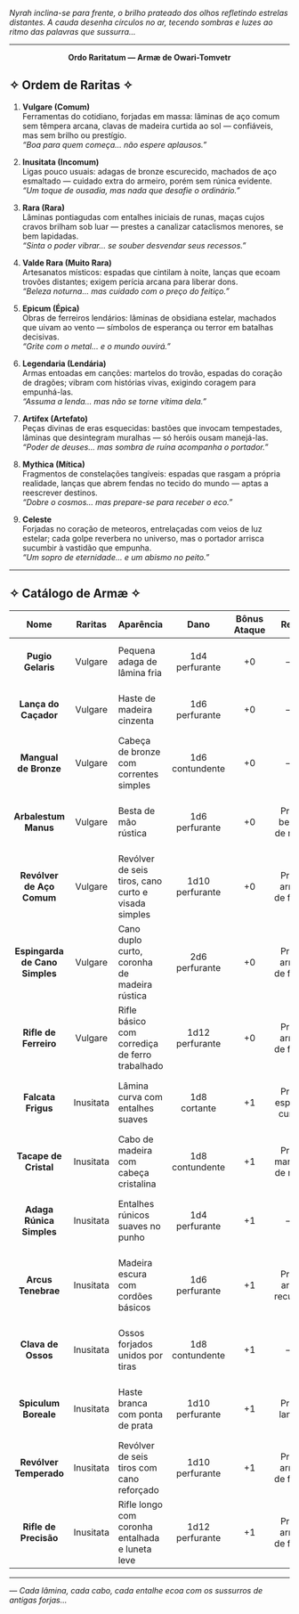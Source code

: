 _Nyrah inclina-se para frente, o brilho prateado dos olhos refletindo estrelas distantes. A cauda desenha círculos no ar, tecendo sombras e luzes ao ritmo das palavras que sussurra…_

---

**<p align="center">Ordo Raritatum — Armæ de Owari-Tomvetr</p>**


## ✧ Ordem de Raritas ✧

1. **Vulgare (Comum)**  
    Ferramentas do cotidiano, forjadas em massa: lâminas de aço comum sem têmpera arcana, clavas de madeira curtida ao sol — confiáveis, mas sem brilho ou prestígio.  
    _“Boa para quem começa… não espere aplausos.”_
    
2. **Inusitata (Incomum)**  
    Ligas pouco usuais: adagas de bronze escurecido, machados de aço esmaltado — cuidado extra do armeiro, porém sem rúnica evidente.  
    _“Um toque de ousadia, mas nada que desafie o ordinário.”_
    
3. **Rara (Rara)**  
    Lâminas pontiagudas com entalhes iniciais de runas, maças cujos cravos brilham sob luar — prestes a canalizar cataclismos menores, se bem lapidadas.  
    _“Sinta o poder vibrar… se souber desvendar seus recessos.”_
    
4. **Valde Rara (Muito Rara)**  
    Artesanatos místicos: espadas que cintilam à noite, lanças que ecoam trovões distantes; exigem perícia arcana para liberar dons.  
    _“Beleza noturna… mas cuidado com o preço do feitiço.”_
    
5. **Epicum (Épica)**  
    Obras de ferreiros lendários: lâminas de obsidiana estelar, machados que uivam ao vento — símbolos de esperança ou terror em batalhas decisivas.  
    _“Grite com o metal… e o mundo ouvirá.”_
    
6. **Legendaria (Lendária)**  
    Armas entoadas em canções: martelos do trovão, espadas do coração de dragões; vibram com histórias vivas, exigindo coragem para empunhá-las.  
    _“Assuma a lenda… mas não se torne vítima dela.”_
    
7. **Artifex (Artefato)**  
    Peças divinas de eras esquecidas: bastões que invocam tempestades, lâminas que desintegram muralhas — só heróis ousam manejá-las.  
    _“Poder de deuses… mas sombra de ruína acompanha o portador.”_
    
8. **Mythica (Mítica)**  
    Fragmentos de constelações tangíveis: espadas que rasgam a própria realidade, lanças que abrem fendas no tecido do mundo — aptas a reescrever destinos.  
    _“Dobre o cosmos… mas prepare-se para receber o eco.”_
    
9. **Celeste**  
    Forjadas no coração de meteoros, entrelaçadas com veios de luz estelar; cada golpe reverbera no universo, mas o portador arrisca sucumbir à vastidão que empunha.  
    _“Um sopro de eternidade… e um abismo no peito.”_
    

---

## ✧ Catálogo de Armæ ✧

|            **Nome**            | **Raritas** | **Aparência**                                       |    **Dano**     | **Bônus Ataque** |       **Req.**       | **Preço** | **PF** | **PF Maestria** | **Debuff**                       | **Comentário de Nyrah**                                 |
| :----------------------------: | :---------: | :-------------------------------------------------- | :-------------: | :--------------: | :------------------: | :-------: | :----: | :-------------: | :------------------------------- | :------------------------------------------------------ |
|       **Pugio Gelaris**        |   Vulgare   | Pequena adaga de lâmina fria                        | 1d4 perfurante  |        +0        |          —           |    25     |   —    |        —        | Calor (>30 °C): sem efeito frio  | _“Fria só no nome… o calor o desnuda.”_                 |
|      **Lança do Caçador**      |   Vulgare   | Haste de madeira cinzenta                           | 1d6 perfurante  |        +0        |          —           |    60     |   —    |        —        | Solo rochoso: +1 de falha        | _“Boa para apertos… rocha o faz cambalear.”_            |
|     **Mangual de Bronze**      |   Vulgare   | Cabeça de bronze com correntes simples              | 1d6 contundente |        +0        |          —           |    40     |   —    |        —        | Lama profunda: –1 CA             | _“Pesado, bruto… mas na lama, perde firmeza.”_          |
|      **Arbalestum Manus**      |   Vulgare   | Besta de mão rústica                                | 1d6 perfurante  |        +0        |  Prof. besta de mão  |    100    |   —    |        —        | Chuva intensa: recarga +1 rodada | _“Flechas voam… mas o tempo castiga o disparo.”_        |
|   **Revólver de Aço Comum**    |   Vulgare   | Revólver de seis tiros, cano curto e visada simples | 1d10 perfurante |        +0        |  Prof. arma de fogo  |    150    |   —    |        —        | Poeira: –1 na primeira mira      | _“Barulhento e impreciso… mas assusta.”_                |
| **Espingarda de Cano Simples** |   Vulgare   | Cano duplo curto, coronha de madeira rústica        | 2d6 perfurante  |        +0        |  Prof. arma de fogo  |    200    |   —    |        —        | Alvos distantes: –2 de alcance   | _“Chocante a curta distância… depois, só suspiros.”_    |
|     **Rifle de Ferreiro**      |   Vulgare   | Rifle básico com corrediça de ferro trabalhado      | 1d12 perfurante |        +0        |  Prof. arma de fogo  |    180    |   —    |        —        | Chuva leve: –1 na recarga        | _“Projéteis cantam certeiros… quando o tempo ajuda.”_   |
|       **Falcata Frigus**       |  Inusitata  | Lâmina curva com entalhes suaves                    |  1d8 cortante   |        +1        |  Prof. espada curva  |    200    |   1    |        3        | Gelo espesso: –1 dano            | _“Corta o ar… mas o gelo embota o aço.”_                |
|     **Tacape de Cristal**      |  Inusitata  | Cabo de madeira com cabeça cristalina               | 1d8 contundente |        +1        | Prof. martelo de mão |    220    |   1    |        3        | Calor extremo: cristal racha     | _“Beleza letal… frágil na chama.”_                      |
|    **Adaga Rúnica Simples**    |  Inusitata  | Entalhes rúnicos suaves no punho                    | 1d4 perfurante  |        +1        |          —           |    150    |   1    |        3        | Vento forte: –1 alcance          | _“Runas sussurram… mas o vento cala o feitiço.”_        |
|       **Arcus Tenebrae**       |  Inusitata  | Madeira escura com cordões básicos                  | 1d6 perfurante  |        +1        |  Prof. arco recurvo  |    250    |   1    |        3        | Nevasca: desvantagem             | _“Sombras puxam flechas… até o frio travar seu braço.”_ |
|       **Clava de Ossos**       |  Inusitata  | Ossos forjados unidos por tiras                     | 1d8 contundente |        +1        |          —           |    180    |   1    |        3        | Lama: escorrega                  | _“Macabra e imponente… úmido, vira morte lenta.”_       |
|      **Spiculum Boreale**      |  Inusitata  | Haste branca com ponta de prata                     | 1d10 perfurante |        +1        |     Prof. lança      |    300    |   1    |        3        | Calor extremo: haste racha       | _“Perfurante como alma… até o sol partir seu fio.”_     |
|     **Revólver Temperado**     |  Inusitata  | Revólver de seis tiros com cano reforçado           | 1d10 perfurante |        +1        |  Prof. arma de fogo  |    350    |   1    |        3        | Neve: –1 de mobilidade           | _“Cano frio e afiado… mas escorrega no gelo.”_          |
|     **Rifle de Precisão**      |  Inusitata  | Rifle longo com coronha entalhada e luneta leve     | 1d12 perfurante |        +1        |  Prof. arma de fogo  |    400    |   1    |        3        | Poeira alta: –1 na mira          | _“Olhos de falcão… sufocados pela areia.”_              |

---

_— Cada lâmina, cada cabo, cada entalhe ecoa com os sussurros de antigas forjas…_


